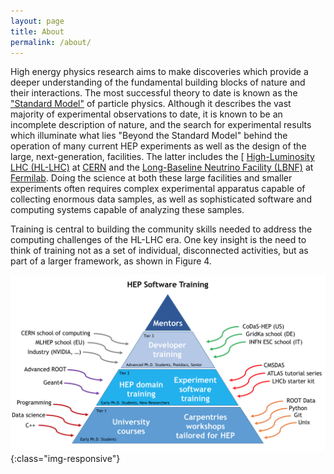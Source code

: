```yaml
---
layout: page
title: About
permalink: /about/
---
```


High energy physics research aims to make discoveries which provide
a deeper understanding of the fundamental building blocks of nature
and their interactions. 
The most successful theory to date is known as the 
["Standard Model"](https://en.wikipedia.org/wiki/Standard_Model) 
of particle physics.
Although it describes the vast majority of experimental observations
to date, it is known to be an incomplete description of nature, and
the search for experimental results which illuminate what lies
"Beyond the Standard Model" behind the operation of many current
HEP experiments as well as the design of the large, next-generation,
facilities. The latter includes the [
[High-Luminosity LHC (HL-LHC)](https://home.cern/topics/high-luminosity-lhc)
at [CERN](https://home.cern/) and the 
[Long-Baseline Neutrino Facility (LBNF)](https://lbnf.fnal.gov/) at 
[Fermilab](http://fnal.gov/).
Doing the science at
both these large facilities and smaller experiments often requires complex 
experimental apparatus capable of collecting enormous data samples, as well 
as sophisticated software and computing systems capable of analyzing these 
samples.


Training is central to building the community skills needed to address the computing challenges of the HL-LHC era. One key insight is the need to think of training not as a set of individual, disconnected activities, but as part of a larger framework, as shown in Figure 4.


![Training Framework](/assets/img/Training-Pyramid.png){:class="img-responsive"}

